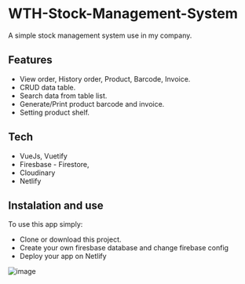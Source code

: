 # WTH-Stock-Management-System
A simple stock management system use in my company.

## Features

+ View order, History order, Product, Barcode, Invoice.
+ CRUD data table.
+ Search data from table list.
+ Generate/Print product barcode and invoice.
+ Setting product shelf.

## Tech

+ VueJs, Vuetify
+ Firesbase - Firestore,
+ Cloudinary
+ Netlify

## Instalation and use

To use this app simply: 
+ Clone or download this project.
+ Create your own firesbase database and change firebase config
+ Deploy your app on Netlify

![image](https://res.cloudinary.com/dbzxmgk2h/image/upload/v1541667046/wth-stock-management.jpg)
